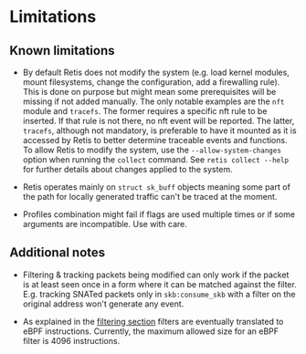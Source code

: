 # Limitations

## Known limitations

- By default Retis does not modify the system (e.g. load kernel modules, mount
  filesystems, change the configuration, add a firewalling rule). This is done
  on purpose but might mean some prerequisites will be missing if not added
  manually. The only notable examples are the `nft` module and `tracefs`.
  The former requires a specific nft rule to be inserted. If that rule is not
  there, no nft event will be reported. The latter, `tracefs`, although not
  mandatory, is preferable to have it mounted as it is accessed by Retis to
  better determine traceable events and functions.
  To allow Retis to modify the system, use the `--allow-system-changes` option
  when running the `collect` command.
  See `retis collect --help` for further details about changes applied to the
  system.

- Retis operates mainly on `struct sk_buff` objects meaning some part of the path
  for locally generated traffic can't be traced at the moment.

- Profiles combination might fail if flags are used multiple times or if some
  arguments are incompatible. Use with care.

## Additional notes

- Filtering & tracking packets being modified can only work if the packet is at
  least seen once in a form where it can be matched against the filter. E.g.
  tracking SNATed packets only in `skb:consume_skb` with a filter on the
  original address won't generate any event.

- As explained in the [filtering section](https://retis.readthedocs.io/en/stable/#filtering)
  filters are eventually translated to eBPF instructions. Currently, the maximum
  allowed size for an eBPF filter is 4096 instructions.
